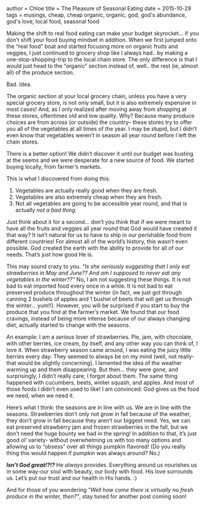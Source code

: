 <metadata>
author = Chloe
title = The Pleasure of Seasonal Eating
date = 2015-10-29
tags = musings, cheap, cheap organic, organic, god, god's abundance, god's love, local food, seasonal food
</metadata>


Making the shift to real food eating can make your budget skyrocket… if you don’t shift your food buying mindset in addition. When we first jumped onto the “real food” boat and started focusing more on organic fruits and veggies, I just continued to grocery shop like I always had.. by making a one-stop-shopping-trip to the local chain store. The only difference is that I would just head to the “organic” section instead of, well.. the rest (ie, almost all) of the produce section.

Bad. Idea.

The organic section at your local grocery chain, unless you have a very special grocery store, is not only small, but it is also extremely expensive in most cases! And, as I only realized after moving away from shopping at these stores, oftentimes old and low quality. Why? Because many produce choices are from across (or outside) the country– these stores try to offer you all of the vegetables at all times of the year. I may be stupid, but I didn’t even know that vegetables weren’t in season all year round before I left the chain stores.

There is a better option! We didn’t discover it until our budget was busting at the seems and we were desperate for a new source of food. We started buying locally, from farmer’s markets.

This is what I discovered from doing this:

1. Vegetables are actually really good when they are fresh.
2. Vegetables are also extremely cheap when they are fresh.
3. Not all vegetables are going to be accessible year round, and that is actually *not a bad thing*.

Just think about it for a second… don’t you think that if we were meant to have all the fruits and veggies all year round that God would have created it that way? It isn’t natural for us to have to ship in our perishable food from different countries! For almost all of the world’s history, this wasn’t even possible. God created the earth with the ability to provide for all of our needs. That’s just how good He is.

This may sound crazy to you. *“Is she seriously suggesting that I only eat strawberries in May and June?? And am I supposed to never eat any vegetables in the winter??”* No, I am not suggesting these things. It is not bad to eat imported food every once in a while. It is not bad to eat preserved produce throughout the winter (in fact, we just got through canning 2 bushels of apples and 1 bushel of beets that will get us through the winter… yum!!). However, you will be surprised if you start to buy the produce that you find at the farmer’s market. We found that our food cravings, instead of being more intense because of our always changing diet, actually started to change with the seasons.

An example: I am a *serious* lover of strawberries. Pie, jam, with chocolate, with other berries, ice cream, by itself, and any other way you can think of, I love it. When strawberry season came around, I was eating the juicy little berries every day. They seemed to always be on my mind (well, not really-that would be slightly concerning). I lamented the idea of the weather warming up and them disappearing. But then… they were gone, and surprisingly, I didn’t really care; I forgot about them. The same thing happened with cucumbers, beets, winter squash, and apples. And most of those foods I didn’t even used to like! I am convinced: God gives us the food we need, when we need it.

Here’s what I think: the seasons are in line with us. We are in line with the seasons. Strawberries don’t only not grow in fall because of the weather, they don’t grow in fall because they aren’t our biggest need. Yes, we can eat preserved strawberry jam and frozen strawberries in the fall, but we don’t need the huge bounty we had in the spring! In addition to that, it’s just good ol’ variety- without overwhelming us with too many options and allowing us to “obsess” over all things pumpkin flavored! (Do you really thing this would happen if pumpkin was always around? No.)

*__Isn’t God great!?!?__*
He *always* provides. Everything around us nourishes us in some way-our soul with beauty, our body with food. His love surrounds us. Let’s put our trust and our health in His hands. :)

And for those of you wondering *"Well how come there is virtually no fresh produce in the winter, then?"*, stay tuned for another post coming soon!
